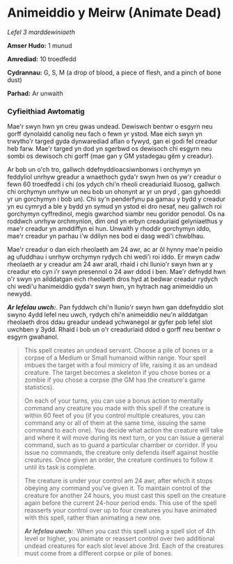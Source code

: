 # Animeiddio y Meirw (Animate Dead)

*Lefel 3 marddewiniaeth*

**Amser Hudo:** 1 munud

**Amrediad:** 10 troedfedd

**Cydrannau:** G, S, M (a drop of blood, a piece of flesh, and a pinch of bone dust)

**Parhad:** Ar unwaith

### Cyfieithiad Awtomatig

Mae'r swyn hwn yn creu gwas undead. Dewiswch bentwr o esgyrn neu gorff dynolaidd canolig neu fach o fewn yr ystod. Mae eich swyn yn trwytho'r targed gyda dynwarediad aflan o fywyd, gan ei godi fel creadur heb farw. Mae'r targed yn dod yn sgerbwd os dewisoch chi esgyrn neu sombi os dewisoch chi gorff (mae gan y GM ystadegau gêm y creadur).

Ar bob un o'ch tro, gallwch ddefnyddioacsiwnbonws i orchymyn yn feddyliol unrhyw greadur a wnaethoch gyda'r swyn hwn os yw'r creadur o fewn 60 troedfedd i chi (os ydych chi'n rheoli creaduriaid lluosog, gallwch chi orchymyn unrhyw un neu bob un ohonynt ar yr un pryd , gan gyhoeddi yr un gorchymyn i bob un). Chi sy'n penderfynu pa gamau y bydd y creadur yn eu cymryd a ble y bydd yn symud yn ystod ei dro nesaf, neu gallwch roi gorchymyn cyffredinol, megis gwarchod siambr neu goridor penodol. Os na roddwch unrhyw orchmynion, dim ond yn erbyn creaduriaid gelyniaethus y mae'r creadur yn amddiffyn ei hun. Unwaith y rhoddir gorchymyn iddo, mae'r creadur yn parhau i'w ddilyn nes bod ei dasg wedi'i chwblhau.

Mae'r creadur o dan eich rheolaeth am 24 awr, ac ar ôl hynny mae'n peidio ag ufuddhau i unrhyw orchymyn rydych chi wedi'i roi iddo. Er mwyn cadw rheolaeth ar y creadur am 24 awr arall, rhaid i chi llunio'r swyn hwn ar y creadur eto cyn i'r swyn presennol o 24 awr ddod i ben. Mae'r defnydd hwn o'r swyn yn ailddatgan eich rheolaeth dros hyd at bedwar creadur rydych chi wedi'u hanimeiddio gyda'r swyn hwn, yn hytrach nag animeiddio un newydd.

***Ar lefelau uwch:***. Pan fyddwch chi'n llunio'r swyn hwn gan ddefnyddio slot swyno 4ydd lefel neu uwch, rydych chi'n animeiddio neu'n ailddatgan rheolaeth dros ddau greadur undead ychwanegol ar gyfer pob lefel slot uwchben y 3ydd. Rhaid i bob un o'r creaduriaid ddod o gorff neu bentwr o esgyrn gwahanol.

>  This spell creates an undead servant. Choose a pile of bones or a corpse of a Medium or Small humanoid within range. Your spell imbues the target with a foul mimicry of life, raising it as an undead creature. The target becomes a skeleton if you chose bones or a zombie if you chose a corpse (the GM has the creature's game statistics).
>  
>  On each of your turns, you can use a bonus action to mentally command any creature you made with this spell if the creature is within 60 feet of you (if you control multiple creatures, you can command any or all of them at the same time, issuing the same command to each one). You decide what action the creature will take and where it will move during its next turn, or you can issue a general command, such as to guard a particular chamber or corridor. If you issue no commands, the creature only defends itself against hostile creatures. Once given an order, the creature continues to follow it until its task is complete.
>  
>  The creature is under your control am 24 awr, after which it stops obeying any command you've given it. To maintain control of the creature for another 24 hours, you must cast this spell on the creature again before the current 24-hour period ends. This use of the spell reasserts your control over up to four creatures you have animated with this spell, rather than animating a new one.
>  
>  ***Ar lefelau uwch:***. When you cast this spell using a spell slot of 4th level or higher, you animate or reassert control over two additional undead creatures for each slot level above 3rd. Each of the creatures must come from a different corpse or pile of bones.